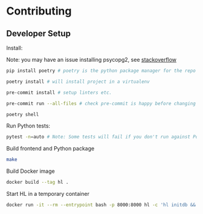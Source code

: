 # Contributing

## Developer Setup

Install:

Note: you may have an issue installing psycopg2, see [stackoverflow](https://stackoverflow.com/questions/26288042/error-installing-psycopg2-library-not-found-for-lssl)

```sh
pip install poetry # poetry is the python package manager for the repo

poetry install # will install project in a virtualenv

pre-commit install # setup linters etc.

pre-commit run --all-files # check pre-commit is happy before changing code

poetry shell
```

Run Python tests:

```sh
pytest -n=auto # Note: Some tests will fail if you don't run against Postgres
```

Build frontend and Python package

```sh
make
```

Build Docker image

```sh
docker build --tag hl .
```

Start HL in a temporary container

```sh
docker run -it --rm --entrypoint bash -p 8000:8000 hl -c 'hl initdb && hl up'
```
